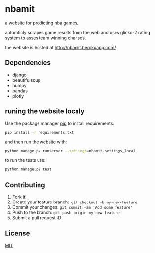 <h1>nbamit</h1>
<p>a website for predicting nba games.</p>
<p>automticly scrapes game results from the web and uses glicko-2 rating system to asses team winning chanses. </p>
<p>the website is hosted at <a href="http://nbamit.herokuapp.com/">http://nbamit.herokuapp.com/</a>.</p>
<h2>Dependencies</h2>
<ul>
<li>django</li>
<li>beautifulsoup</li>
<li>numpy</li>
<li>pandas</li>
<li>plotly</li>
</ul>
<h2>runing the website localy</h2>

Use the package manager [pip](https://pip.pypa.io/en/stable/) to install requirements:

```bash
pip install -r requirements.txt
```
and then run the website with:
```bash
python manage.py runserver --settings=nbamit.settings_local 
```
to run the tests use:
```bash
python manage.py test
```
<h2>Contributing</h2>

1. Fork it!
2. Create your feature branch:``` git checkout -b my-new-feature```
3. Commit your changes: ```git commit -am 'Add some feature'```
4. Push to the branch: ```git push origin my-new-feature```
5. Submit a pull request :D
<h2>License</h2>

[MIT](https://choosealicense.com/licenses/mit/)
